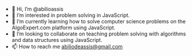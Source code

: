 - 👋 Hi, I’m @abilioassis
- 👀 I’m interested in problem solving in JavaScript.
- 🌱 I’m currently learning how to solve computer science problems on the AlgoExpert.com platform using JavaScript.
- 💞️ I’m looking to collaborate on teaching problem solving with algorithms and data structures using JavaScript.
- 📫 How to reach me abiliodeassis@gmail.com

<!---
abilioassis/abilioassis is a ✨ special ✨ repository because its `README.md` (this file) appears on your GitHub profile.
You can click the Preview link to take a look at your changes.
--->
